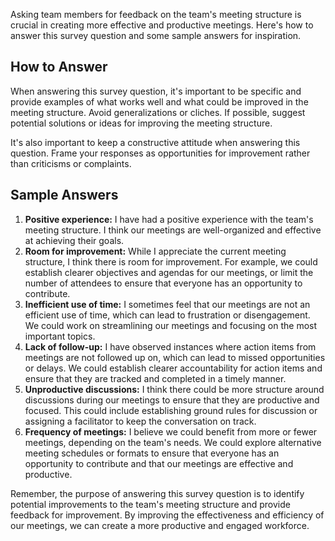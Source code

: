 

Asking team members for feedback on the team's meeting structure is crucial in creating more effective and productive meetings. Here's how to answer this survey question and some sample answers for inspiration.

How to Answer
-------------

When answering this survey question, it's important to be specific and provide examples of what works well and what could be improved in the meeting structure. Avoid generalizations or cliches. If possible, suggest potential solutions or ideas for improving the meeting structure.

It's also important to keep a constructive attitude when answering this question. Frame your responses as opportunities for improvement rather than criticisms or complaints.

Sample Answers
--------------

1. **Positive experience:** I have had a positive experience with the team's meeting structure. I think our meetings are well-organized and effective at achieving their goals.
2. **Room for improvement:** While I appreciate the current meeting structure, I think there is room for improvement. For example, we could establish clearer objectives and agendas for our meetings, or limit the number of attendees to ensure that everyone has an opportunity to contribute.
3. **Inefficient use of time:** I sometimes feel that our meetings are not an efficient use of time, which can lead to frustration or disengagement. We could work on streamlining our meetings and focusing on the most important topics.
4. **Lack of follow-up:** I have observed instances where action items from meetings are not followed up on, which can lead to missed opportunities or delays. We could establish clearer accountability for action items and ensure that they are tracked and completed in a timely manner.
5. **Unproductive discussions:** I think there could be more structure around discussions during our meetings to ensure that they are productive and focused. This could include establishing ground rules for discussion or assigning a facilitator to keep the conversation on track.
6. **Frequency of meetings:** I believe we could benefit from more or fewer meetings, depending on the team's needs. We could explore alternative meeting schedules or formats to ensure that everyone has an opportunity to contribute and that our meetings are effective and productive.

Remember, the purpose of answering this survey question is to identify potential improvements to the team's meeting structure and provide feedback for improvement. By improving the effectiveness and efficiency of our meetings, we can create a more productive and engaged workforce.

